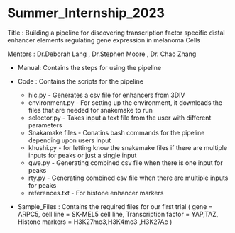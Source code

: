 # Summer_Internship_2023

Title : Building a pipeline for discovering transcription factor specific distal enhancer elements regulating gene expression in melanoma Cells

Mentors : Dr.Deborah Lang , Dr.Stephen Moore , Dr. Chao Zhang 

*  Manual: Contains the steps for using the pipeline 

*  Code : Contains the scripts for the pipeline
    - hic.py - Generates a csv file for enhancers from 3DIV 
    - environment.py - For setting up the environment, it downloads the files that are needed for snakemake to run
    - selector.py - Takes input a text file from the user with different parameters
    - Snakamake files - Conatins bash commands for the pipeline depending upon users input
    - khushi.py - for letting know the snakemake files if there are multiple inputs for peaks or just a single input
    - qwe.py - Generating combined csv file when there is one input for peaks
    - rty.py - Generating combined csv file when there are multiple inputs for peaks
    - references.txt - For histone enhancer markers

*  Sample_Files : Contains the required files for our first trial ( gene = ARPC5, cell line = SK-MEL5 cell line, Transcription factor = YAP,TAZ, Histone markers = H3K27me3,H3K4me3 ,H3K27Ac )
